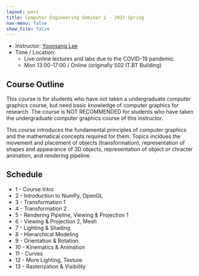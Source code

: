 ```yaml
---
layout: post
title: Computer Engineering Seminar 1 - 2021 Spring
nav-menu: false
show_tile: false
---
```


* Instructor: [Yoonsang Lee](../people/yoonsang-lee.html)
* Time / Location: 
  * Live online lectures and labs due to the COVID-19 pandemic.
  * Mon 13:00-17:00 / Online (originally 502 IT.BT Building)

## Course Outline

This course is for students who have not taken a undergraduate computer graphics course, but need basic knowledge of computer graphics for research. The course is NOT RECOMMENDED for students who have taken the undergraduate computer graphics course of this instructor.

This course introduces the fundamental principles of computer graphics and the mathematical concepts required for them.
Topics incldues the movement and placement of objects (transformation), representation of shapes and appearance of 3D objects, representation of object or chracter animation, and rendering pipeline.

## Schedule

* 1 - Course Intro
* 2 - Introduction to NumPy, OpenGL
* 3 - Transformation 1
* 4 - Transformation 2
* 5 - Rendering Pipeline, Viewing & Projection 1
* 6 - Viewing & Projection 2, Mesh
* 7 - Lighting & Shading
* 8 - Hierarchical Modeling
* 9 - Orientation & Rotation
* 10 - Kinematics & Animation
* 11 - Curves
* 12 - More Lighting, Texture
* 13 - Rasterization & Visibility
